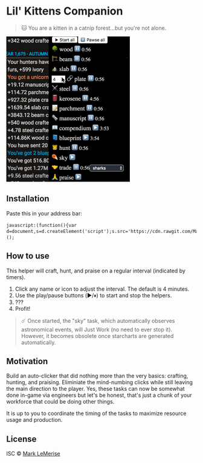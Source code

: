 # Lil' Kittens Companion

> 🐱 You are a kitten in a catnip forest...but you're not alone.

![Companion in Action](lil-kittens.gif)

## Installation
Paste this in your address bar:
```
javascript:(function(){var d=document,s=d.createElement('script');s.src='https://cdn.rawgit.com/MarkLeMerise/LilKittenCompanion/master/index.js';d.body.appendChild(s);})();
```

## How to use
This helper will craft, hunt, and praise on a regular interval (indicated by timers).

1. Click any name or icon to adjust the interval. The default is 4 minutes.
1. Use the play/pause buttons (▶️/⏸) to start and stop the helpers.
1. ???
1. Profit!

> ☄️ Once started, the "sky" task, which automatically observes astronomical events, will Just Work (no need to ever stop it). However, it becomes obsolete once starcharts are generated automatically.

## Motivation
Build an auto-clicker that did nothing more than the very basics: crafting, hunting, and praising. Eliminiate the mind-numbing clicks while still leaving the main direction to the player. Yes, these tasks can now be somewhat done in-game via engineers but let's be honest, that's just a chunk of your workforce that could be doing other things.

It is up to you to coordinate the timing of the tasks to maximize resource usage and production.

## License

ISC © [Mark LeMerise](https://github.com/MarkLeMerise)